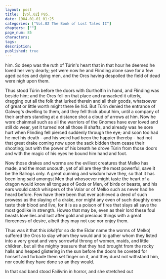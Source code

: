 ```yaml
---
layout: post
title: 【Vol.02】P85.
date: 1984-01-01 01:25
categories: ["Vol.02 The Book of Lost Tales II"]
chapters: [""]
page_num: 85
characters: 
tags: 
description: 
published: true
---
```


<p style="text-indent: 0;">
him. So deep was the ruth of Túrin's heart that in that hour he deemed he loved her very dearly; yet were now he and Flinding alone save for a few aged carles and dying men, and the Orcs having despoiled the field of dead were nigh upon them.
</p>

Thus stood Túrin before the doors with Gurtholfin in hand, and Flinding was beside him; and the Orcs fell on that place and ransacked it utterly, dragging out all the folk that lurked therein and all their goods, whatsoever of great or little worth might there lie hid. But Túrin denied the entrance of Galweg's dwelling to them, and they fell thick about him, until a company of their archers standing at a distance shot a cloud of arrows at him. Now he wore chainmail such as all the warriors of the Gnomes have ever loved and still do wear, yet it turned not all those ill shafts, and already was he sore hurt when Flinding fell pierced suddenly through the eye; and soon too had he met his death - and his weird had been the happier thereby - had not that great drake coming now upon the sack bidden them cease their shooting; but with the power of his breath he drove Túrin from those doors and with the magic of his eyes he bound him hand and foot.

Now those drakes and worms are the evillest creatures that Melko has made, and the most uncouth, yet of all are they the most powerful, save it be the Balrogs only. A great cunning and wisdom have they, so that it has been long said amongst Men that whosoever might taste the heart of a dragon would know all tongues of Gods or Men, of birds or beasts, and his ears would catch whispers of the Valar or of Melko such as never had he heard before. Few have there been that ever achieved a deed of such prowess as the slaying of a drake, nor might any even of such doughty ones taste their blood and live, for it is as a poison of fires that slays all save the most godlike in strength. Howso that may be, even as their lord these foul beasts love lies and lust after gold and precious things with a great fierceness of desire, albeit they may not use nor enjoy them.

Thus was it that this <I>lókë</I>(for so do the Eldar name the worms of Melko) suffered the Orcs to slay whom they would and to gather whom they listed into a very great and very sorrowful throng of women, maids, and little children, but all the mighty treasure that they had brought from the rocky halls and heaped glistering in the sun before the doors he coveted for himself and forbade them set finger on it, and they durst not withstand him, nor could they have done so an they would.

In that sad band stood Failivrin in horror, and she stretched out

